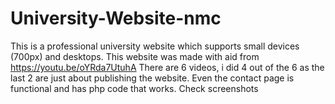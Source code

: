 # University-Website-nmc
This is a professional university website which supports small devices (700px) and desktops. This website was made with aid from https://youtu.be/oYRda7UtuhA There are 6 videos, i did 4 out of the 6 as the last 2 are just about publishing the website. Even the contact page is functional and has php code that works. Check screenshots
